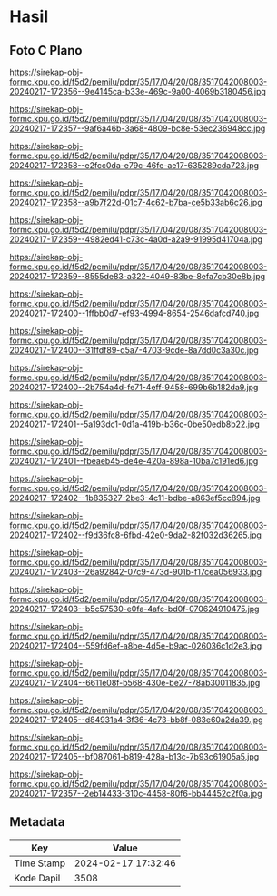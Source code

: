 # Hasil

## Foto C Plano

https://sirekap-obj-formc.kpu.go.id/f5d2/pemilu/pdpr/35/17/04/20/08/3517042008003-20240217-172356--9e4145ca-b33e-469c-9a00-4069b3180456.jpg

https://sirekap-obj-formc.kpu.go.id/f5d2/pemilu/pdpr/35/17/04/20/08/3517042008003-20240217-172357--9af6a46b-3a68-4809-bc8e-53ec236948cc.jpg

https://sirekap-obj-formc.kpu.go.id/f5d2/pemilu/pdpr/35/17/04/20/08/3517042008003-20240217-172358--e2fcc0da-e79c-46fe-ae17-635289cda723.jpg

https://sirekap-obj-formc.kpu.go.id/f5d2/pemilu/pdpr/35/17/04/20/08/3517042008003-20240217-172358--a9b7f22d-01c7-4c62-b7ba-ce5b33ab6c26.jpg

https://sirekap-obj-formc.kpu.go.id/f5d2/pemilu/pdpr/35/17/04/20/08/3517042008003-20240217-172359--4982ed41-c73c-4a0d-a2a9-91995d41704a.jpg

https://sirekap-obj-formc.kpu.go.id/f5d2/pemilu/pdpr/35/17/04/20/08/3517042008003-20240217-172359--8555de83-a322-4049-83be-8efa7cb30e8b.jpg

https://sirekap-obj-formc.kpu.go.id/f5d2/pemilu/pdpr/35/17/04/20/08/3517042008003-20240217-172400--1ffbb0d7-ef93-4994-8654-2546dafcd740.jpg

https://sirekap-obj-formc.kpu.go.id/f5d2/pemilu/pdpr/35/17/04/20/08/3517042008003-20240217-172400--31ffdf89-d5a7-4703-9cde-8a7dd0c3a30c.jpg

https://sirekap-obj-formc.kpu.go.id/f5d2/pemilu/pdpr/35/17/04/20/08/3517042008003-20240217-172400--2b754a4d-fe71-4eff-9458-699b6b182da9.jpg

https://sirekap-obj-formc.kpu.go.id/f5d2/pemilu/pdpr/35/17/04/20/08/3517042008003-20240217-172401--5a193dc1-0d1a-419b-b36c-0be50edb8b22.jpg

https://sirekap-obj-formc.kpu.go.id/f5d2/pemilu/pdpr/35/17/04/20/08/3517042008003-20240217-172401--fbeaeb45-de4e-420a-898a-10ba7c191ed6.jpg

https://sirekap-obj-formc.kpu.go.id/f5d2/pemilu/pdpr/35/17/04/20/08/3517042008003-20240217-172402--1b835327-2be3-4c11-bdbe-a863ef5cc894.jpg

https://sirekap-obj-formc.kpu.go.id/f5d2/pemilu/pdpr/35/17/04/20/08/3517042008003-20240217-172402--f9d36fc8-6fbd-42e0-9da2-82f032d36265.jpg

https://sirekap-obj-formc.kpu.go.id/f5d2/pemilu/pdpr/35/17/04/20/08/3517042008003-20240217-172403--26a92842-07c9-473d-901b-f17cea056933.jpg

https://sirekap-obj-formc.kpu.go.id/f5d2/pemilu/pdpr/35/17/04/20/08/3517042008003-20240217-172403--b5c57530-e0fa-4afc-bd0f-070624910475.jpg

https://sirekap-obj-formc.kpu.go.id/f5d2/pemilu/pdpr/35/17/04/20/08/3517042008003-20240217-172404--559fd6ef-a8be-4d5e-b9ac-026036c1d2e3.jpg

https://sirekap-obj-formc.kpu.go.id/f5d2/pemilu/pdpr/35/17/04/20/08/3517042008003-20240217-172404--6611e08f-b568-430e-be27-78ab30011835.jpg

https://sirekap-obj-formc.kpu.go.id/f5d2/pemilu/pdpr/35/17/04/20/08/3517042008003-20240217-172405--d84931a4-3f36-4c73-bb8f-083e60a2da39.jpg

https://sirekap-obj-formc.kpu.go.id/f5d2/pemilu/pdpr/35/17/04/20/08/3517042008003-20240217-172405--bf087061-b819-428a-b13c-7b93c61905a5.jpg

https://sirekap-obj-formc.kpu.go.id/f5d2/pemilu/pdpr/35/17/04/20/08/3517042008003-20240217-172357--2eb14433-310c-4458-80f6-bb44452c2f0a.jpg


## Metadata

| Key        | Value               |
| ---------- | ------------------- |
| Time Stamp | 2024-02-17 17:32:46 |
| Kode Dapil | 3508                |



